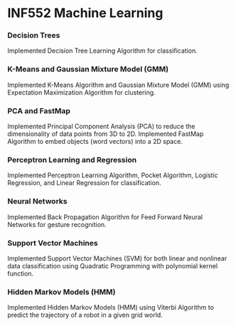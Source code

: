 # INF552 Machine Learning

### Decision Trees
Implemented Decision Tree Learning Algorithm for classification.


### K-Means and Gaussian Mixture Model (GMM)
Implemented K-Means Algorithm and Gaussian Mixture Model (GMM) using Expectation Maximization Algorithm for clustering.


### PCA and FastMap
Implemented Principal Component Analysis (PCA) to reduce the dimensionality of data points from 3D to 2D. Implemented FastMap Algorithm to embed objects (word vectors) into a 2D space.


### Perceptron Learning and Regression
Implemented Perceptron Learning Algorithm, Pocket Algorithm, Logistic Regression, and Linear Regression for classification.


### Neural Networks
Implemented Back Propagation Algorithm for Feed Forward Neural Networks for gesture recognition.


### Support Vector Machines
Implemented Support Vector Machines (SVM) for both linear and nonlinear data classification using Quadratic Programming with polynomial kernel function.


### Hidden Markov Models (HMM)
Implemented Hidden Markov Models (HMM) using Viterbi Algorithm to predict the trajectory of a robot in a given grid world.



